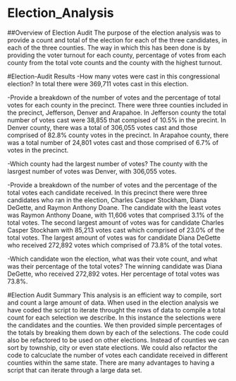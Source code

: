 # Election_Analysis

##Overview of Election Audit
The purpose of the election analysis was to provide a count and total of the election for each of the three candidates, in each of the three counties. The way in which this has been done is by providing the voter turnout for each county, percentage of votes from each county from the total vote counts and the county with the highest turnout.  

#Election-Audit Results
-How many votes were cast in this congressional election?
In total there were 369,711 votes cast in this election.

-Provide a breakdown of the number of votes and the percentage of total votes for each county in the precinct.
There were three counties included in the precinct, Jefferson, Denver and Arapahoe.  In Jefferson county the total number of votes cast were 38,855 that compised of 10.5% in the precint. In Denver county, there was a total of 306,055 votes cast and those comprised of 82.8% county votes in the precinct.  In Arapahoe county, there was a total number of 24,801 votes cast and those comprised of 6.7% of votes in the precinct. 

-Which county had the largest number of votes?
The county with the lasrgest number of votes was Denver, with 306,055 votes. 

-Provide a breakdown of the number of votes and the percentage of the total votes each candidate received.
In this precinct there were three candidates who ran in the election, Charles Casper Stockham, Diana DeGette, and Raymon Anthony Doane.  The candidate with the least votes was Raymon Anthony Doane, with 11,606 votes that comprised 3.1% of the total votes.  The second largest amount of votes was for candidate Charles Casper Stockham with 85,213 votes cast which comprised of 23.0% of the total votes. The largest amount of votes was for candidate Diana DeGette who received 272,892 votes which comprised of 73.8% of the total votes. 

-Which candidate won the election, what was their vote count, and what was their percentage of the total votes?
The winning candidate was Diana DeGette, who received 272,892 votes.  Her percentage of total votes was 73.8%.

#Election Audit Summary
This analysis is an efficient way to compile, sort and count a large amount of data.  When used in the election analysis we have coded the script to iterate throught the rows of data to compile a total count for each selection we describe.  In this instance the selections were the candidates and the counties.  We then provided simple percentages of the totals by breaking them down by each of the selections. The code could also be refactored to be used on other elections.  Instead of counties we can sort by township, city or even state elections.  We could also refactor the code to calcuclate the number of votes each candidate received in different counties within the same state.  There are many advantages to having a script that can iterate through a large data set.  
 
